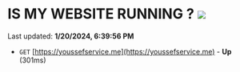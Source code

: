 # IS MY WEBSITE RUNNING ? [![](https://img.shields.io/static/v1?label=Sponsor&message=%E2%9D%A4&logo=GitHub&color=%23fe8e86)](https://github.com/sponsors/<username>)

Last updated: **1/20/2024, 6:39:56 PM**

- `GET` [https://youssefservice.me](https://youssefservice.me) - **Up** (301ms)
